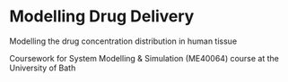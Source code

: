 # Modelling Drug Delivery
Modelling the drug concentration distribution in human tissue

Coursework for System Modelling & Simulation (ME40064) course at the University of Bath
